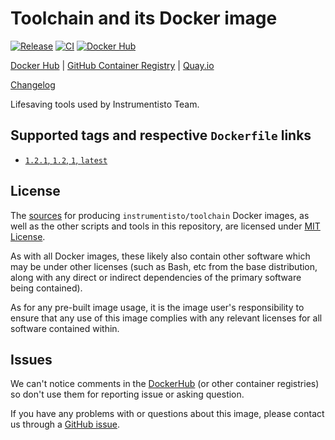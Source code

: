 Toolchain and its Docker image
==============================

[![Release](https://img.shields.io/github/v/release/instrumentisto/toolchain "Release")](https://github.com/instrumentisto/toolchain/releases)
[![CI](https://github.com/instrumentisto/toolchain/actions/workflows/ci.yml/badge.svg?branch=main "CI")](https://github.com/instrumentisto/toolchain/actions?query=workflow%3ACI+branch%3Amain)
[![Docker Hub](https://img.shields.io/docker/pulls/instrumentisto/toolchain?label=Docker%20Hub%20pulls "Docker Hub pulls")](https://hub.docker.com/r/instrumentisto/toolchain)

[Docker Hub](https://hub.docker.com/r/instrumentisto/toolchain)
| [GitHub Container Registry](https://github.com/orgs/instrumentisto/packages/container/package/toolchain)
| [Quay.io](https://quay.io/repository/instrumentisto/toolchain)

[Changelog](https://github.com/instrumentisto/toolchain/blob/main/CHANGELOG.md)

Lifesaving tools used by Instrumentisto Team.




## Supported tags and respective `Dockerfile` links

- [`1.2.1`, `1.2`, `1`, `latest`][d1]




## License

The [sources][92] for producing `instrumentisto/toolchain` Docker images, as well as the other scripts and tools in this repository, are licensed under [MIT License][91].

As with all Docker images, these likely also contain other software which may be under other licenses (such as Bash, etc from the base distribution, along with any direct or indirect dependencies of the primary software being contained).

As for any pre-built image usage, it is the image user's responsibility to ensure that any use of this image complies with any relevant licenses for all software contained within.




## Issues

We can't notice comments in the [DockerHub] (or other container registries) so don't use them for reporting issue or asking question.

If you have any problems with or questions about this image, please contact us through a [GitHub issue][90].




[DockerHub]: https://hub.docker.com

[90]: https://github.com/instrumentisto/toolchain/issues
[91]: https://github.com/instrumentisto/toolchain/blob/main/LICENSE.md
[92]: https://github.com/instrumentisto/toolchain

[d1]: https://github.com/instrumentisto/toolchain/blob/main/Dockerfile
